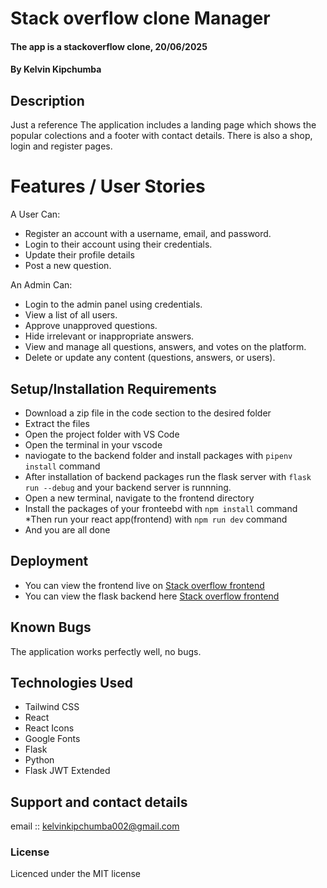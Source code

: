 # Stack overflow clone Manager
#### The app is a stackoverflow clone, 20/06/2025
#### **By Kelvin Kipchumba**
## Description
Just a reference
The application includes a  landing page which shows the popular colections and a footer with contact details. 
There is also a shop, login and register pages.

# Features / User Stories
A User Can:
- Register an account with a username, email, and password.
- Login to their account using their credentials.
- Update their profile details
- Post a new question.

An Admin Can:
- Login to the admin panel using credentials.
- View a list of all users.
- Approve unapproved questions.
- Hide irrelevant or inappropriate answers.
- View and manage all questions, answers, and votes on the platform.
- Delete or update any content (questions, answers, or users).


## Setup/Installation Requirements
* Download a zip file in the code section to the desired folder
* Extract the files
* Open the project folder with VS Code
* Open the terminal in your vscode
* naviogate to the backend folder and install packages with `pipenv install` command
* After installation of backend packages run the flask server with `flask run --debug` and your backend server is runnning.
* Open a new terminal, navigate to the frontend directory
* Install the packages of your fronteebd with `npm install` command
*Then run your react app(frontend) with `npm run dev` command
* And you are all done


## Deployment
* You can view the frontend live on [Stack overflow frontend](https://extraordinary-hummingbird-a3ca9c.netlify.app/)
* You can view the flask backend here [Stack overflow frontend](https://stack-overflow-clone-tybm.onrender.com)

## Known Bugs
The application works perfectly well, no bugs.

## Technologies Used
- Tailwind CSS
- React
- React Icons
- Google Fonts
- Flask
- Python
- Flask JWT Extended


## Support and contact details
email :: kelvinkipchumba002@gmail.com

### License
Licenced under the MIT license